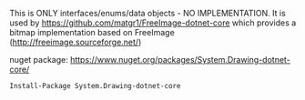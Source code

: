 This is ONLY interfaces/enums/data objects - NO IMPLEMENTATION.  It is used by https://github.com/matgr1/FreeImage-dotnet-core which provides a bitmap implementation based on FreeImage (http://freeimage.sourceforge.net/)

nuget package: https://www.nuget.org/packages/System.Drawing-dotnet-core/

`Install-Package System.Drawing-dotnet-core`
